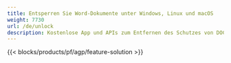 ```yaml
---
title: Entsperren Sie Word-Dokumente unter Windows, Linux und macOS 
weight: 7730
url: /de/unlock
description: Kostenlose App und APIs zum Entfernen des Schutzes von DOC-, DOCX- und ODT-Dateien
---
```


{{< blocks/products/pf/agp/feature-solution >}} 

